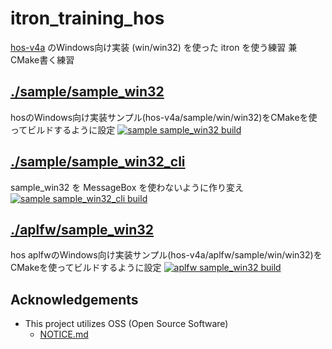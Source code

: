 # itron_training_hos

[hos-v4a](https://github.com/ryuz/hos-v4a) のWindows向け実装 (win/win32) を使った itron を使う練習
兼 CMake書く練習

## [./sample/sample_win32](./sample/sample_win32/README.md)

hosのWindows向け実装サンプル(hos-v4a/sample/win/win32)をCMakeを使ってビルドするように設定
[![sample sample_win32 build](https://github.com/steelpipe75/itron_training_hos/actions/workflows/CI-sample-sample_win32.yml/badge.svg)](https://github.com/steelpipe75/itron_training_hos/actions/workflows/CI-sample-sample_win32.yml)

## [./sample/sample_win32_cli](./sample/sample_win32_cli/README.md)

sample_win32 を MessageBox を使わないように作り変え
[![sample sample_win32_cli build](https://github.com/steelpipe75/itron_training_hos/actions/workflows/CI-sample-sample_win32_cli.yml/badge.svg)](https://github.com/steelpipe75/itron_training_hos/actions/workflows/CI-sample-sample_win32_cli.yml)

## [./aplfw/sample_win32](./aplfw/sample_win32/README.md)

hos aplfwのWindows向け実装サンプル(hos-v4a/aplfw/sample/win/win32)をCMakeを使ってビルドするように設定
[![aplfw sample_win32 build](https://github.com/steelpipe75/itron_training_hos/actions/workflows/CI-aplfw-sample_win32.yml/badge.svg)](https://github.com/steelpipe75/itron_training_hos/actions/workflows/CI-aplfw-sample_win32.yml)

## Acknowledgements
- This project utilizes OSS (Open Source Software)
    - [NOTICE.md](NOTICE.md)
